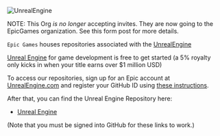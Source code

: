 ![UnrealEngine](https://media.graphassets.com/qiFQiyH6TiuMdOIA5yZJ)

NOTE: This Org *is no longer* accepting invites. They are now going to the EpicGames organization. See this form post for more details.

`Epic Games` houses repositories associated with the [UnrealEngine](https://www.unrealengine.com/)

[Unreal Engine](https://www.unrealengine.com/en-US/solutions/games) for game development is free to get started (a 5% royalty only kicks in when your title earns over $1 million USD)

To access our repositories, sign up for an Epic account at [UnrealEngine.com](https://www.unrealengine.com) and register your GitHub ID using [these instructions](https://www.unrealengine.com/ue4-on-github). 

After that, you can find the Unreal Engine Repository here:

*  [Unreal Engine](https://github.com/EpicGames-Mirror-A/UnrealEngine)
  
(Note that you must be signed into GitHub for these links to work.)
